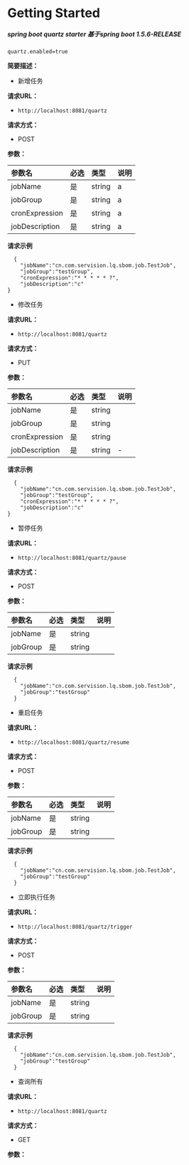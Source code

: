 # Getting Started

##### spring boot quartz starter 基于spring boot 1.5.6-RELEASE
````
quartz.enabled=true
````

    
**简要描述：** 

- 新增任务

**请求URL：** 
- ` http://localhost:8081/quartz `
  
**请求方式：**
- POST 

**参数：** 

|参数名|必选|类型|说明|
|:----    |:---|:----- |-----   |
|jobName |是  |string |a   |
|jobGroup |是  |string | a    |
|cronExpression     |是  |string | a    |
|jobDescription     |是  |string |  a   |
 **请求示例**

``` 
  {
	"jobName":"cn.com.servision.lq.sbom.job.TestJob",
	"jobGroup":"testGroup",
	"cronExpression":"* * * * * ?",
	"jobDescription":"c"
}
```



- 修改任务

**请求URL：** 
- ` http://localhost:8081/quartz `
  
**请求方式：**
- PUT 

**参数：** 

|参数名|必选|类型|说明|
|:----    |:---|:----- |-----   |
|jobName |是  |string |   |
|jobGroup |是  |string |     |
|cronExpression     |是  |string |     |
|jobDescription     |是  |string |  -   |
 **请求示例**

``` 
  {
	"jobName":"cn.com.servision.lq.sbom.job.TestJob",
	"jobGroup":"testGroup",
	"cronExpression":"* * * * * ?",
	"jobDescription":"c"
}
```


- 暂停任务

**请求URL：** 
- ` http://localhost:8081/quartz/pause `
  
**请求方式：**
- POST 

**参数：** 

|参数名|必选|类型|说明|
|:----    |:---|:----- |-----   |
|jobName |是  |string |   |
|jobGroup |是  |string |     |

 **请求示例**

``` 
  {
  	"jobName":"cn.com.servision.lq.sbom.job.TestJob",
  	"jobGroup":"testGroup"
  }
```

- 重启任务

**请求URL：** 
- ` http://localhost:8081/quartz/resume `
  
**请求方式：**
- POST 

**参数：** 

|参数名|必选|类型|说明|
|:----    |:---|:----- |-----   |
|jobName |是  |string |   |
|jobGroup |是  |string |     |

 **请求示例**

``` 
  {
  	"jobName":"cn.com.servision.lq.sbom.job.TestJob",
  	"jobGroup":"testGroup"
  }
```


- 立即执行任务

**请求URL：** 
- ` http://localhost:8081/quartz/trigger `
  
**请求方式：**
- POST 

**参数：** 

|参数名|必选|类型|说明|
|:----    |:---|:----- |-----   |
|jobName |是  |string |   |
|jobGroup |是  |string |     |

 **请求示例**

``` 
  {
  	"jobName":"cn.com.servision.lq.sbom.job.TestJob",
  	"jobGroup":"testGroup"
  }
```


- 查询所有

**请求URL：** 
- ` http://localhost:8081/quartz `
  
**请求方式：**
- GET 

**参数：** 

